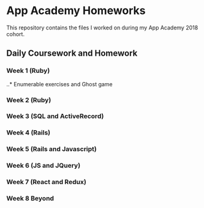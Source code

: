 # App Academy Homeworks

This repository contains the files I worked on during my App Academy 2018 cohort.

## Daily Coursework and Homework

### Week 1 (Ruby)
..* Enumerable exercises and Ghost game
### Week 2 (Ruby)

### Week 3 (SQL and ActiveRecord)

### Week 4 (Rails)

### Week 5 (Rails and Javascript)

### Week 6 (JS and JQuery)

### Week 7 (React and Redux)

### Week 8 Beyond
